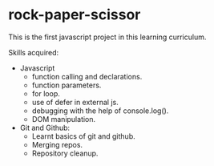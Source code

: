 # rock-paper-scissor

This is the first javascript project in this learning curriculum. 

Skills acquired:
- Javascript
    - function calling and declarations.
    - function parameters.
    - for loop.
    - use of defer in external js.
    - debugging with the help of console.log().
    - DOM manipulation.
- Git and Github:
    - Learnt basics of git and github.
    - Merging repos.
    - Repository cleanup.